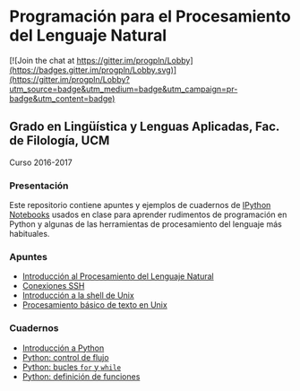 # Programación para el Procesamiento del Lenguaje Natural

[![Join the chat at https://gitter.im/progpln/Lobby](https://badges.gitter.im/progpln/Lobby.svg)](https://gitter.im/progpln/Lobby?utm_source=badge&utm_medium=badge&utm_campaign=pr-badge&utm_content=badge)

## Grado en Lingüística y Lenguas Aplicadas, Fac. de Filología, UCM

Curso 2016-2017

### Presentación

Este repositorio contiene apuntes y ejemplos de cuadernos de [IPython Notebooks](http://ipython.org/notebook.html) usados en clase para aprender rudimentos de programación en Python y algunas de las herramientas de procesamiento del lenguaje más habituales.

### Apuntes

- [Introducción al Procesamiento del Lenguaje Natural](IntroPLN.pdf)
- [Conexiones SSH](conexiones-SSH.pdf) 
- [Introducción a la shell de Unix](ShellUnix.pdf)
- [Procesamiento básico de texto en Unix](ShellUnix-proc-text.pdf)


### Cuadernos

- [Introducción a Python](notebooks/1-Intro-Python.ipynb)
- [Python: control de flujo](notebooks/2-Python-control-flujo.ipynb)
- [Python: bucles `for` y `while`](notebooks/3-Python-bucles.ipynb)
- [Python: definición de funciones](notebooks/4-Python-funciones.ipynb)


